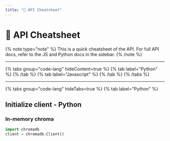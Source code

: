 ```yaml
---
title: "📖 API Cheatsheet"
---
```


# 📖 API Cheatsheet

{% note type="note" %}
This is a quick cheatsheet of the API. For full API docs, refer to the JS and Python docs in the sidebar.
{% /note %}

---

{% tabs group="code-lang" hideContent=true %}
{% tab label="Python" %}
{% /tab %}
{% tab label="Javascript" %}
{% /tab %}
{% /tabs %}

---

{% tabs group="code-lang" hideTabs=true %}
{% tab label="Python" %}

## Initialize client - Python

### In-memory chroma

```python
import chromadb
client = chromadb.Client()
```
